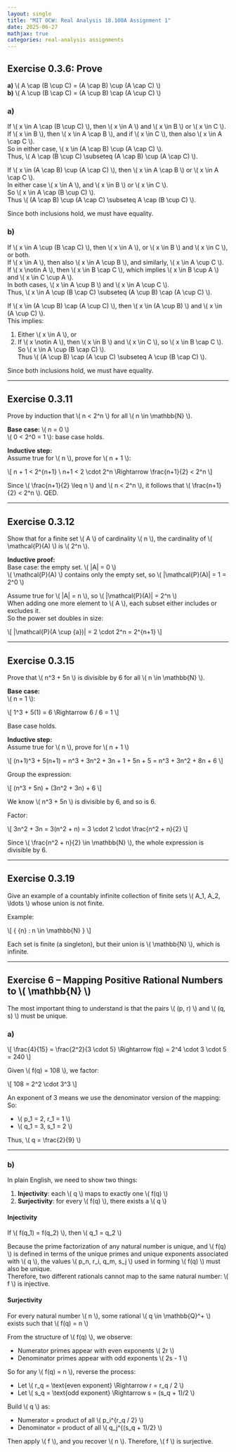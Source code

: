 ```yaml
---
layout: single
title: "MIT OCW: Real Analysis 18.100A Assignment 1"
date: 2025-06-27
mathjax: true
categories: real-analysis assignments
---
```


## Exercise 0.3.6: Prove

**a)** \\( A \cap (B \cup C) = (A \cap B) \cup (A \cap C) \\)  
**b)** \\( A \cup (B \cap C) = (A \cup B) \cap (A \cup C) \\)

### a)

If \\( x \in A \cap (B \cup C) \\), then \\( x \in A \\) and \\( x \in B \\) or \\( x \in C \\).  
If \\( x \in B \\), then \\( x \in A \cap B \\), and if \\( x \in C \\), then also \\( x \in A \cap C \\).  
So in either case, \\( x \in (A \cap B) \cup (A \cap C) \\).  
Thus, \\( A \cap (B \cup C) \subseteq (A \cap B) \cup (A \cap C) \\).

If \\( x \in (A \cap B) \cup (A \cap C) \\), then \\( x \in A \cap B \\) or \\( x \in A \cap C \\).  
In either case \\( x \in A \\), and \\( x \in B \\) or \\( x \in C \\).  
So \\( x \in A \cap (B \cup C) \\).  
Thus \\( (A \cap B) \cup (A \cap C) \subseteq A \cap (B \cup C) \\).

Since both inclusions hold, we must have equality.

### b)

If \\( x \in A \cup (B \cap C) \\), then \\( x \in A \\), or \\( x \in B \\) and \\( x \in C \\), or both.  
If \\( x \in A \\), then also \\( x \in A \cup B \\), and similarly, \\( x \in A \cup C \\).  
If \\( x \notin A \\), then \\( x \in B \cap C \\), which implies \\( x \in B \cup A \\) and \\( x \in C \cup A \\).  
In both cases, \\( x \in A \cup B \\) and \\( x \in A \cup C \\).  
Thus, \\( x \in A \cup (B \cap C) \subseteq (A \cup B) \cap (A \cup C) \\).

If \\( x \in (A \cup B) \cap (A \cup C) \\), then \\( x \in (A \cup B) \\) and \\( x \in (A \cup C) \\).  
This implies:  
1. Either \\( x \in A \\), or  
2. If \\( x \notin A \\), then \\( x \in B \\) and \\( x \in C \\), so \\( x \in B \cap C \\).  
So \\( x \in A \cup (B \cap C) \\).  
Thus \\( (A \cup B) \cap (A \cup C) \subseteq A \cup (B \cap C) \\).

Since both inclusions hold, we must have equality.

---

## Exercise 0.3.11

Prove by induction that \\( n < 2^n \\) for all \\( n \in \mathbb{N} \\).

**Base case:** \\( n = 0 \\)  
\\( 0 < 2^0 = 1 \\): base case holds.

**Inductive step:**  
Assume true for \\( n \\), prove for \\( n + 1 \\):

\\[
n + 1 < 2^{n+1} \\
n+1 < 2 \cdot 2^n \Rightarrow \frac{n+1}{2} < 2^n
\\]

Since \\( \frac{n+1}{2} \leq n \\) and \\( n < 2^n \\), it follows that \\( \frac{n+1}{2} < 2^n \\). QED.

---

## Exercise 0.3.12

Show that for a finite set \\( A \\) of cardinality \\( n \\), the cardinality of \\( \mathcal{P}(A) \\) is \\( 2^n \\).

**Inductive proof:**  
Base case: the empty set. \\( |A| = 0 \\)  
\\( \mathcal{P}(A) \\) contains only the empty set, so \\( |\mathcal{P}(A)| = 1 = 2^0 \\)

Assume true for \\( |A| = n \\), so \\( |\mathcal{P}(A)| = 2^n \\)  
When adding one more element to \\( A \\), each subset either includes or excludes it.  
So the power set doubles in size:

\\[
|\mathcal{P}(A \cup \{a\})| = 2 \cdot 2^n = 2^{n+1}
\\]

---

## Exercise 0.3.15

Prove that \\( n^3 + 5n \\) is divisible by 6 for all \\( n \in \mathbb{N} \\).

**Base case:**  
\\( n = 1 \\):

\\[
1^3 + 5(1) = 6 \Rightarrow 6 / 6 = 1
\\]

Base case holds.

**Inductive step:**  
Assume true for \\( n \\), prove for \\( n + 1 \\)

\\[
(n+1)^3 + 5(n+1) = n^3 + 3n^2 + 3n + 1 + 5n + 5 = n^3 + 3n^2 + 8n + 6
\\]

Group the expression:

\\[
(n^3 + 5n) + (3n^2 + 3n) + 6
\\]

We know \\( n^3 + 5n \\) is divisible by 6, and so is 6.

Factor:

\\[
3n^2 + 3n = 3(n^2 + n) = 3 \cdot 2 \cdot \frac{n^2 + n}{2}
\\]

Since \\( \frac{n^2 + n}{2} \in \mathbb{N} \\), the whole expression is divisible by 6.

---

## Exercise 0.3.19

Give an example of a countably infinite collection of finite sets \\( A_1, A_2, \ldots \\) whose union is not finite.

Example:

\\[
\{ \{n\} : n \in \mathbb{N} \}
\\]

Each set is finite (a singleton), but their union is \\( \mathbb{N} \\), which is infinite.

---

## Exercise 6 – Mapping Positive Rational Numbers to \\( \mathbb{N} \\)

The most important thing to understand is that the pairs \\( (p, r) \\) and \\( (q, s) \\) must be unique.

### a)

\\[
\frac{4}{15} = \frac{2^2}{3 \cdot 5} \Rightarrow f(q) = 2^4 \cdot 3 \cdot 5 = 240
\\]

Given \\( f(q) = 108 \\), we factor:

\\[
108 = 2^2 \cdot 3^3
\\]

An exponent of 3 means we use the denominator version of the mapping:  
So:  
- \\( p_1 = 2, r_1 = 1 \\)  
- \\( q_1 = 3, s_1 = 2 \\)

Thus, \\( q = \frac{2}{9} \\)

---

### b)

In plain English, we need to show two things:

1. **Injectivity**: each \\( q \\) maps to exactly one \\( f(q) \\)  
2. **Surjectivity**: for every \\( f(q) \\), there exists a \\( q \\)

#### Injectivity

If \\( f(q_1) = f(q_2) \\), then \\( q_1 = q_2 \\)

Because the prime factorization of any natural number is unique, and \\( f(q) \\) is defined in terms of the unique primes and unique exponents associated with \\( q \\), the values \\( p_n, r_i, q_m, s_j \\) used in forming \\( f(q) \\) must also be unique.  
Therefore, two different rationals cannot map to the same natural number: \\( f \\) is injective.

#### Surjectivity

For every natural number \\( n \\), some rational \\( q \in \mathbb{Q}^+ \\) exists such that \\( f(q) = n \\)

From the structure of \\( f(q) \\), we observe:
- Numerator primes appear with even exponents \\( 2r \\)  
- Denominator primes appear with odd exponents \\( 2s - 1 \\)

So for any \\( f(q) = n \\), reverse the process:
- Let \\( r_q = \text{even exponent} \Rightarrow r = r_q / 2 \\)  
- Let \\( s_q = \text{odd exponent} \Rightarrow s = (s_q + 1)/2 \\)

Build \\( q \\) as:
- Numerator = product of all \\( p_i^{r_q / 2} \\)
- Denominator = product of all \\( q_j^{(s_q + 1)/2} \\)

Then apply \\( f \\), and you recover \\( n \\). Therefore, \\( f \\) is surjective.

